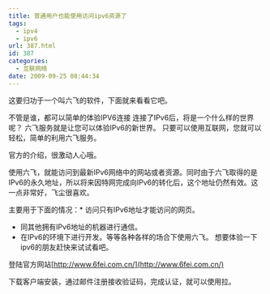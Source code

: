 ```yaml
---
title: 普通用户也能使用访问ipv6资源了
tags:
  - ipv4
  - ipv6
url: 387.html
id: 387
categories:
  - 互联网络
date: 2009-09-25 08:44:34
---
```


这要归功于一个叫六飞的软件，下面就来看看它吧。  

不管是谁，都可以简单的体验IPV6连接 连接了IPv6后，将是一个什么样的世界呢？ 六飞服务就是让您可以体验IPv6的新世界。 只要可以使用互联网，您就可以轻松，简单的利用六飞服务。  

官方的介绍，很激动人心哦。  

使用六飞，就能访问到最新IPv6网络中的网站或者资源。同时由于六飞取得的是IPv6的永久地址，所以将来因特网完成向IPv6的转化后，这个地址仍然有效。这一点非常好，飞尘很喜欢。  

主要用于下面的情况：*   访问只有IPv6地址才能访问的网页。
*   同其他拥有IPv6地址的机器进行通信。
*   在IPv6的环境下进行开发。等等各种各样的场合下使用六飞。
想要体验一下ipv6的朋友赶快来试试看吧。  

登陆官方网站[http://www.6fei.com.cn/](http://www.6fei.com.cn/)  

下载客户端安装，通过邮件注册接收验证码，完成认证，就可以使用拉。
